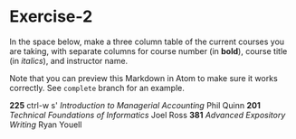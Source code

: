 # Exercise-2
In the space below, make a three column table of the current courses you are taking, with separate columns for course number (in **bold**), course title (in _italics_), and instructor name.

Note that you can preview this Markdown in Atom to make sure it works correctly. See `complete` branch for an example.


**225** ctrl-w s' _Introduction to Managerial Accounting_  Phil Quinn
**201** _Technical Foundations of Informatics_ Joel Ross
**381** _Advanced Expository Writing_ Ryan Youell
